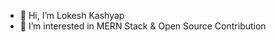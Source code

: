 - 👋 Hi, I’m Lokesh Kashyap
- 👀 I’m interested in MERN Stack & Open Source Contribution

<!---
KashyapLokesh/KashyapLokesh is a ✨ special ✨ repository because its `README.md` (this file) appears on your GitHub profile.
You can click the Preview link to take a look at your changes.
--->

